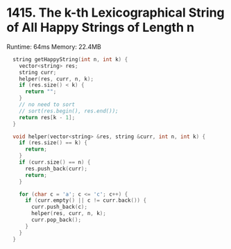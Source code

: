 # 1415. The k-th Lexicographical String of All Happy Strings of Length n

Runtime: 64ms Memory: 22.4MB
```cpp
  string getHappyString(int n, int k) {
    vector<string> res;
    string curr;
    helper(res, curr, n, k);
    if (res.size() < k) {
      return "";
    }
    // no need to sort
    // sort(res.begin(), res.end());
    return res[k - 1];
  }

  void helper(vector<string> &res, string &curr, int n, int k) {
    if (res.size() == k) {
      return;
    }
    if (curr.size() == n) {
      res.push_back(curr);
      return;
    }

    for (char c = 'a'; c <= 'c'; c++) {
      if (curr.empty() || c != curr.back()) {
        curr.push_back(c);
        helper(res, curr, n, k);
        curr.pop_back();
      }
    }
  }
```